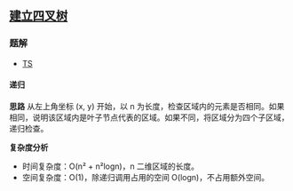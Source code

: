 ## [建立四叉树](https://leetcode-cn.com/problems/construct-quad-tree/)

### 题解
+ [TS](../../ts/512/427.ts)

#### 递归
**思路**
从左上角坐标 (x, y) 开始，以 n 为长度，检查区域内的元素是否相同。如果相同，说明该区域内是叶子节点代表的区域。如果不同，将区域分为四个子区域，递归检查。

**复杂度分析**
+ 时间复杂度：O(n² + n²logn)，n 二维区域的长度。
+ 空间复杂度：O(1)，除递归调用占用的空间 O(logn)，不占用额外空间。